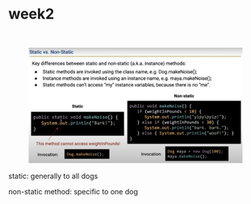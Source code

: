 # week2

<figure><img src="../.gitbook/assets/Screenshot 2024-05-22 at 4.54.32 pm.png" alt=""><figcaption></figcaption></figure>

<figure><img src="../.gitbook/assets/image (8).png" alt=""><figcaption></figcaption></figure>

static: generally to all dogs

non-static method: specific to one dog









